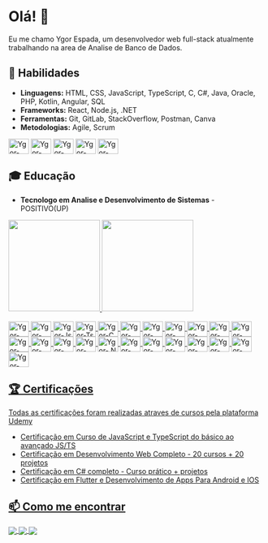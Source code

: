 # Olá! 👋

Eu me chamo Ygor Espada, um desenvolvedor web full-stack atualmente trabalhando na area de Analise de Banco de Dados.

## 🚀 Habilidades
- **Linguagens:** HTML, CSS, JavaScript, TypeScript, C, C#, Java, Oracle, PHP, Kotlin, Angular, SQL
- **Frameworks:** React, Node.js, .NET
- **Ferramentas:** Git, GitLab, StackOverflow, Postman, Canva
- **Metodologias:** Agile, Scrum

<div style="display: inline_block">
  <img align="center" alt="Ygor-Git" height="30" width="40" src="https://cdn.jsdelivr.net/gh/devicons/devicon@latest/icons/git/git-original.svg" />
  <img align="center" alt="Ygor-Gitlab" height="30" width="40" src="https://cdn.jsdelivr.net/gh/devicons/devicon@latest/icons/gitlab/gitlab-original.svg" />
  <img align="center" alt="Ygor-Stack" height="30" width="40" src="https://cdn.jsdelivr.net/gh/devicons/devicon@latest/icons/stackoverflow/stackoverflow-original.svg" />
  <img align="center" alt="Ygor-Postman" height="30" width="40" src="https://cdn.jsdelivr.net/gh/devicons/devicon@latest/icons/postman/postman-original.svg" />
  <img align="center" alt="Ygor-Canva" height="30" width="40" src="https://cdn.jsdelivr.net/gh/devicons/devicon@latest/icons/canva/canva-original.svg" />
          
</div>

## 🎓 Educação
- **Tecnologo em Analise e Desenvolvimento de Sistemas** - POSITIVO(UP)

<div>
  <a href="https://beacons.ai/yguboy">
  <img height="180em" src="https://github-readme-stats.vercel.app/api?username=yguboy&theme=catppuccin_mocha&show_icons=true">
  <img height="180em" src="https://github-readme-stats.vercel.app/api/top-langs/?username=yguboy&layout=compact&langs_count=16&theme=catppuccin_mocha">
</div>

<div style="display: inline_block"><br>
  <img align="center" alt="Ygor-HTML" height="30" width="40" src="https://cdn.jsdelivr.net/gh/devicons/devicon@latest/icons/html5/html5-original.svg" />  
  <img align="center" alt="Ygor-CSS" height="30" width="40" src="https://cdn.jsdelivr.net/gh/devicons/devicon@latest/icons/css3/css3-original.svg" />
  <img align="center" alt="Ygor-Js" height="30" width="40" src="https://cdn.jsdelivr.net/gh/devicons/devicon@latest/icons/javascript/javascript-original.svg" /> 
  <img align="center" alt="Ygor-Ts" height="30" width="40" src="https://cdn.jsdelivr.net/gh/devicons/devicon@latest/icons/typescript/typescript-original.svg" />
  <img align="center" alt="Ygor-C" height="30" width="40" src="https://cdn.jsdelivr.net/gh/devicons/devicon@latest/icons/c/c-original.svg" />
  <img align="center" alt="Ygor-C#" height="30" width="40" src="https://cdn.jsdelivr.net/gh/devicons/devicon@latest/icons/csharp/csharp-original.svg" />
  <img align="center" alt="Ygor-Java" height="30" width="40" src="https://cdn.jsdelivr.net/gh/devicons/devicon@latest/icons/java/java-original.svg" />
  <img align="center" alt="Ygor-Oracle" height="30" width="40" src="https://cdn.jsdelivr.net/gh/devicons/devicon@latest/icons/oracle/oracle-original.svg" />
  <img align="center" alt="Ygor-PHP" height="30" width="40" src="https://cdn.jsdelivr.net/gh/devicons/devicon@latest/icons/php/php-original.svg" />
  <img align="center" alt="Ygor-Kotlin" height="30" width="40" src="https://cdn.jsdelivr.net/gh/devicons/devicon@latest/icons/kotlin/kotlin-original.svg" />
  <img align="center" alt="Ygor-Angular" height="30" width="40" src="https://cdn.jsdelivr.net/gh/devicons/devicon@latest/icons/angular/angular-original.svg" />
  <img align="center" alt="Ygor-MySQL" height="30" width="40" src="https://cdn.jsdelivr.net/gh/devicons/devicon@latest/icons/mysql/mysql-original.svg" />
  <img align="center" alt="Ygor-SQLite" height="30" width="40" src="https://cdn.jsdelivr.net/gh/devicons/devicon@latest/icons/sqlite/sqlite-original.svg" />         
  <img align="center" alt="Ygor-React" height="30" width="40" src="https://cdn.jsdelivr.net/gh/devicons/devicon@latest/icons/react/react-original.svg" />
  <img align="center" alt="Ygor-NodeJs" height="30" width="40" src="https://cdn.jsdelivr.net/gh/devicons/devicon@latest/icons/nodejs/nodejs-original.svg" />
  <img align="center" alt="Ygor-.NET" height="30" width="40" src="https://cdn.jsdelivr.net/gh/devicons/devicon@latest/icons/dotnetcore/dotnetcore-original.svg" />
  <img align="center" alt="Ygor-Zend" height="30" width="40" src="https://cdn.jsdelivr.net/gh/devicons/devicon@latest/icons/zend/zend-original.svg" />
  <img align="center" alt="Ygor-Axios" height="30" width="40" src="https://cdn.jsdelivr.net/gh/devicons/devicon@latest/icons/axios/axios-plain.svg" />
  <img align="center" alt="Ygor-Android" height="30" width="40" src="https://cdn.jsdelivr.net/gh/devicons/devicon@latest/icons/android/android-plain.svg" />
  <img align="center" alt="Ygor-Apache" height="30" width="40" src="https://cdn.jsdelivr.net/gh/devicons/devicon@latest/icons/apache/apache-original.svg" />
  <img align="center" alt="Ygor-Go" height="30" width="40" src="https://cdn.jsdelivr.net/gh/devicons/devicon@latest/icons/go/go-original-wordmark.svg" />  
  <img align="center" alt="Ygor-Next" height="30" width="40" src="https://cdn.jsdelivr.net/gh/devicons/devicon@latest/icons/nextjs/nextjs-original.svg" />
  <img align="center" alt="Ygor-Ruby" height="30" width="40" src="https://cdn.jsdelivr.net/gh/devicons/devicon@latest/icons/ruby/ruby-original.svg" />       
</div>

## 🏆 Certificações
Todas as certificações foram realizadas atraves de cursos pela plataforma Udemy 
- Certificação em Curso de JavaScript e TypeScript do básico ao avançado JS/TS
- Certificação em Desenvolvimento Web Completo - 20 cursos + 20 projetos
- Certificação em C# completo - Curso prático + projetos
- Certificação em Flutter e Desenvolvimento de Apps Para Android e IOS


## 📫 Como me encontrar
<a href="https://www.linkedin.com/in/ygor-espada-0a374a210/">
  <img align="center" src="https://img.shields.io/badge/linkedin-%230077B5.svg?style=for-the-badge&logo=linkedin&logoColor=white">
</a>

<a href="https://www.instagram.com/yguespada/">
  <img align="center" src="https://img.shields.io/badge/Instagram-%23E4405F.svg?style=for-the-badge&logo=Instagram&logoColor=white">
</a>

<a href="ygorespada14@gmail.com">
  <img align="center"   src="https://camo.githubusercontent.com/3f3a28cce40a1f01e5420a4d35b62542b0d78e38f03fbb75746873b8b68a58df/68747470733a2f2f696d672e736869656c64732e696f2f62616467652f2d476d61696c2d2532333333333f7374796c653d666f722d7468652d6261646765266c6f676f3d676d61696c266c6f676f436f6c6f723d7768697465">
</a>
